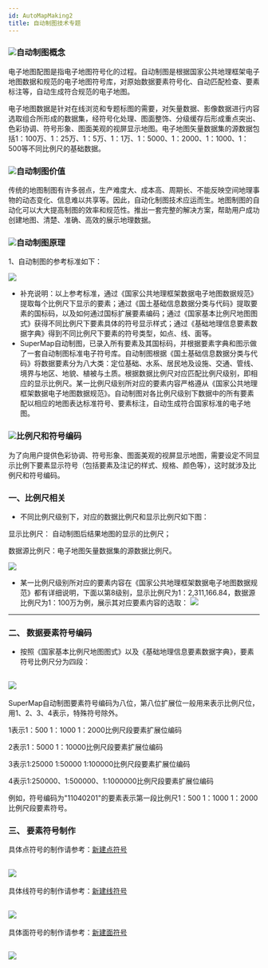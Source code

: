 ```yaml
---
id: AutoMapMaking2
title: 自动制图技术专题
---
```

### ![](../img/read.gif)自动制图概念

电子地图配图是指电子地图符号化的过程。自动制图是根据国家公共地理框架电子地图数据和规范的电子地图符号库，对原始数据要素符号化、自动匹配检查、要素标注等，自动生成符合规范的电子地图。

电子地图数据是针对在线浏览和专题标图的需要，对矢量数据、影像数据进行内容选取组合所形成的数据集，经符号化处理、图面整饰、分级缓存后形成重点突出、色彩协调、符号形象、图面美观的视屏显示地图。电子地图矢量数据集的源数据包括1：100万、1：25万、1：5万、1：1万、1：5000、1：2000、1：1000、1：500等不同比例尺的基础数据。

### ![](../img/read.gif)自动制图价值

传统的地图制图有许多弱点，生产难度大、成本高、周期长、不能反映空间地理事物的动态变化、信息难以共享等。因此，自动化制图技术应运而生。地图制图的自动化可以大大提高制图的效率和规范性。推出一套完整的解决方案，帮助用户成功创建地图、清楚、准确、高效的展示地理数据。

### ![](../img/read.gif)自动制图原理

1、自动制图的参考标准如下：

![](img/stander.png)  
  

  * 补充说明：以上参考标准，通过《国家公共地理框架数据电子地图数据规范》提取每个比例尺下显示的要素；通过《国土基础信息数据分类与代码》提取要素的国标码，以及如何通过国标扩展要素编码；通过《国家基本比例尺地图图式》获得不同比例尺下要素具体的符号显示样式；通过《基础地理信息要素数据字典》得到不同比例尺下要素的符号类型，如点、线、面等。
  * SuperMap自动制图，已录入所有要素及其国标码，并根据要素字典和图示做了一套自动制图标准电子符号库。自动制图根据《国土基础信息数据分类与代码》将数据要素分为八大类：定位基础、水系、居民地及设施、交通、管线、境界与地区、地貌、植被与土质。根据数据比例尺对应匹配比例尺级别，即相应的显示比例尺。某一比例尺级别所对应的要素内容严格遵从《国家公共地理框架数据电子地图数据规范》。自动制图对各比例尺级别下数据中的所有要素配以相应的地图表达标准符号、要素标注，自动生成符合国家标准的电子地图。

### ![](../img/read.gif)比例尺和符号编码

为了向用户提供色彩协调、符号形象、图面美观的视屏显示地图，需要设定不同显示比例下要素显示符号（包括要素及注记的样式、规格、颜色等），这时就涉及比例尺和符号编码。

### **一、比例尺相关**

  * 不同比例尺级别下，对应的数据比例尺和显示比例尺如下图：

显示比例尺： 自动制图后结果地图的显示的比例尺；

数据源比例尺：电子地图矢量数据集的源数据比例尺。

![](img/level.png)  

  * 某一比例尺级别所对应的要素内容在《国家公共地理框架数据电子地图数据规范》都有详细说明，下面以第8级别，显示比例尺为1：2,311,166.84，数据源比例尺为1：100万为例，展示其对应要素内容的选取：
![](img/level1.png)  
---  

### **二、** 数据要素符号编码

  * 按照《国家基本比例尺地图图式》以及《基础地理信息要素数据字典》，要素符号比例尺分为四段：

![](img/1234.png)  
---  

SuperMap自动制图要素符号编码为八位，第八位扩展位一般用来表示比例尺位，用1、2、3、4表示，特殊符号除外。

1表示1：500 1：1000 1：2000比例尺段要素扩展位编码

2表示1：5000 1：10000比例尺段要素扩展位编码

3表示1∶25000 1∶50000 1∶100000比例尺段要素扩展位编码

4表示1∶250000、1∶500000、1∶1000000比例尺段要素扩展位编码

例如，符号编码为"11040201"的要素表示第一段比例尺1：500 1：1000 1：2000比例尺段要素符号。

### **三、** 要素符号制作

具体点符号的制作请参考：[新建点符号](../SymManager/SymMarkerManager7.htm)

![](img/point.png)  
---  

具体线符号的制作请参考：[新建线符号](../SymManager/SymLineEditor0.htm)

![](img/line.png)  
---  

具体面符号的制作请参考：[新建面符号](../SymManager/SymFillManager5.htm)

![](img/polygon.png)  
---  
